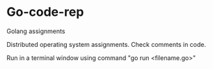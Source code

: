 # Go-code-rep
Golang assignments

Distributed operating system assignments. Check comments in code.

Run in a terminal window using command "go run <filename.go>"
